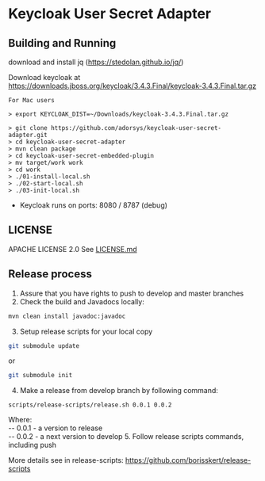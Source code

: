 # Keycloak User Secret Adapter



## Building and Running

download and install jq (https://stedolan.github.io/jq/)

Download keycloak at https://downloads.jboss.org/keycloak/3.4.3.Final/keycloak-3.4.3.Final.tar.gz


```
For Mac users

> export KEYCLOAK_DIST=~/Downloads/keycloak-3.4.3.Final.tar.gz

> git clone https://github.com/adorsys/keycloak-user-secret-adapter.git
> cd keycloak-user-secret-adapter
> mvn clean package
> cd keycloak-user-secret-embedded-plugin
> mv target/work work
> cd work
> ./01-install-local.sh
> ./02-start-local.sh
> ./03-init-local.sh

```

- Keycloak runs on ports: 8080 / 8787 (debug)

## LICENSE

APACHE LICENSE 2.0
See [LICENSE.md](LICENSE.md)

## Release process

1. Assure that you have rights to push to develop and master branches
2. Check the build and Javadocs locally:
```bash
mvn clean install javadoc:javadoc
```
3. Setup release scripts for your local copy
```bash
git submodule update
```
or
```bash
git submodule init
```
4. Make a release from develop branch by following command:
```
scripts/release-scripts/release.sh 0.0.1 0.0.2
```
Where:  
-- 0.0.1 - a version to release  
-- 0.0.2 - a next version to develop
5. Follow release scripts commands, including push


More details see in release-scripts: https://github.com/borisskert/release-scripts
